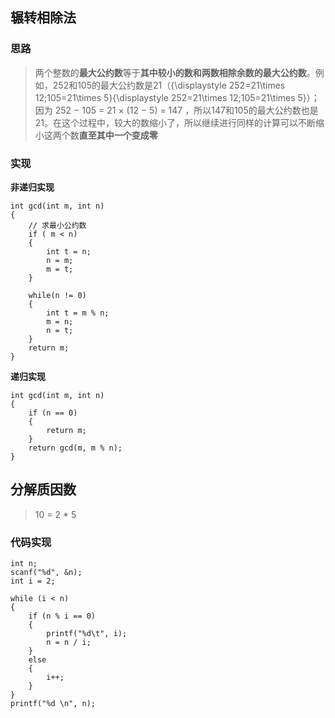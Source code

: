 ## 辗转相除法
### 思路
> 两个整数的**最大公约数**等于**其中较小的数和两数相除余数的最大公约数**。例如，252和105的最大公约数是21（{\displaystyle 252=21\times 12;105=21\times 5}{\displaystyle 252=21\times 12;105=21\times 5}）；因为 252 − 105 = 21 × (12 − 5) = 147 ，所以147和105的最大公约数也是21。在这个过程中，较大的数缩小了，所以继续进行同样的计算可以不断缩小这两个数**直至其中一个变成零**

### 实现

**非递归实现**
```
int gcd(int m, int n)
{
    // 求最小公约数
    if ( m < n)
    {
        int t = n;
        n = m;
        m = t;
    }

    while(n != 0)
    {
        int t = m % n;
        m = n;
        n = t;
    }
    return m;
}
```

**递归实现**
```
int gcd(int m, int n)
{
    if (n == 0)
    {
        return m;
    }
    return gcd(m, m % n);
}
```

## 分解质因数

> 10 = 2 * 5

### 代码实现
```
int n;
scanf("%d", &n);
int i = 2;

while (i < n)
{
    if (n % i == 0)
    {
        printf("%d\t", i);
        n = n / i;
    }
    else
    {
        i++;
    }
}
printf("%d \n", n);
```
